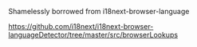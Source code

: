 Shamelessly borrowed from i18next-browser-language

https://github.com/i18next/i18next-browser-languageDetector/tree/master/src/browserLookups

